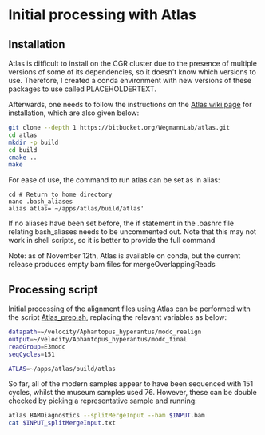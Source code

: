 # Initial processing with Atlas

## Installation

Atlas is difficult to install on the CGR cluster due to the presence of multiple versions of some of its dependencies, so it doesn't know which versions to use. Therefore, I created a conda environment
with new versions of these packages to use called PLACEHOLDERTEXT.

Afterwards, one needs to follow the instructions on the [Atlas wiki page](https://atlaswiki.netlify.app/) for installation, which are also given below:

```bash
git clone --depth 1 https://bitbucket.org/WegmannLab/atlas.git
cd atlas
mkdir -p build
cd build
cmake ..
make
```

For ease of use, the command to run atlas can be set as in alias:
```
cd # Return to home directory
nano .bash_aliases
alias atlas='~/apps/atlas/build/atlas'
```
If no aliases have been set before, the if statement in the .bashrc file relating bash_aliases needs to be uncommented out. Note that this may not work in shell scripts, so it is better to provide
the full command

Note: as of November 12th, Atlas is available on conda, but the current release produces empty bam files for mergeOverlappingReads

## Processing script

Initial processing of the alignment files using Atlas can be performed with the script [Atlas_prep.sh](https://github.com/mmerkin/Velocity/blob/main/scripts/Atlas_prep.sh), replacing the relevant variables as below:

```bash
datapath=~/velocity/Aphantopus_hyperantus/modc_realign
output=~/velocity/Aphantopus_hyperantus/modc_final
readGroup=E3modc
seqCycles=151

ATLAS=~/apps/atlas/build/atlas
```

So far, all of the modern samples appear to have been sequenced with 151 cycles, whilst the museum samples used 76. However, these can be double checked by picking a representative sample and running:

```bash
atlas BAMDiagnostics --splitMergeInput --bam $INPUT.bam
cat $INPUT_splitMergeInput.txt
```

